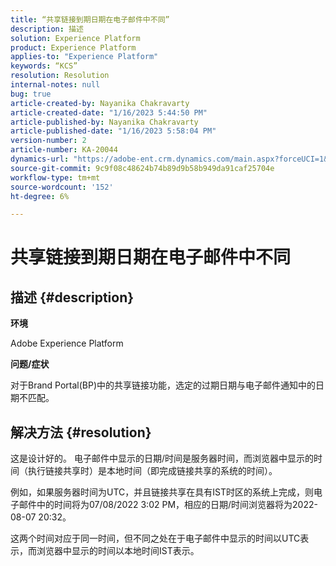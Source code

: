 ```yaml
---
title: “共享链接到期日期在电子邮件中不同”
description: 描述
solution: Experience Platform
product: Experience Platform
applies-to: "Experience Platform"
keywords: “KCS”
resolution: Resolution
internal-notes: null
bug: true
article-created-by: Nayanika Chakravarty
article-created-date: "1/16/2023 5:44:50 PM"
article-published-by: Nayanika Chakravarty
article-published-date: "1/16/2023 5:58:04 PM"
version-number: 2
article-number: KA-20044
dynamics-url: "https://adobe-ent.crm.dynamics.com/main.aspx?forceUCI=1&pagetype=entityrecord&etn=knowledgearticle&id=9e14b874-c595-ed11-aad1-6045bd006149"
source-git-commit: 9c9f08c48624b74b89d9b58b949da91caf25704e
workflow-type: tm+mt
source-wordcount: '152'
ht-degree: 6%

---
```


# 共享链接到期日期在电子邮件中不同

## 描述 {#description}


<b>环境</b>

Adobe Experience Platform

<b>问题/症状</b>

对于Brand Portal(BP)中的共享链接功能，选定的过期日期与电子邮件通知中的日期不匹配。


## 解决方法 {#resolution}


这是设计好的。 电子邮件中显示的日期/时间是服务器时间，而浏览器中显示的时间（执行链接共享时）是本地时间（即完成链接共享的系统的时间）。

例如，如果服务器时间为UTC，并且链接共享在具有IST时区的系统上完成，则电子邮件中的时间将为07/08/2022 3:02 PM，相应的日期/时间浏览器将为2022-08-07 20:32。

这两个时间对应于同一时间，但不同之处在于电子邮件中显示的时间以UTC表示，而浏览器中显示的时间以本地时间IST表示。
